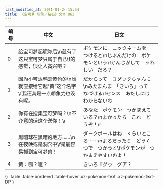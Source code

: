 ```yaml
---
last_modified_at: 2021-01-24 15:54
title: 《宝可梦 珍珠／钻石》文本 063
---
```

| 编号 | 中文 | 日文 |
| ---- | ---- | ---- |
| 0 | 给宝可梦起昵称后\n就有了这只宝可梦只属于自己\f的感觉，很让人高兴吧？ | ポケモンに　ニックネ－ムを　つけると\nじぶんだけの　ポケモンという\fかんじがして　うれしい　だろ？ |
| 1 | 因为小可达鸭是黄色的\n也就直接给它起“黄”这个名字\f我还真是一点想象力也没有呢。 | だからって　コダックちゃんに\nみたまんま　「きいろ」って　なづける\fセンス　あたしには　わからないわ |
| 2 | 你有在搜集宝可梦吗？\n不介意的话这个送你！\r | あなた　ポケモン　つかまえている？\nよかったら　これ　どうぞ！\r |
| 3 | 黑暗球在黑暗的地方……\n在夜晚或是洞穴中\f是最容易抓到宝可梦的！ | ダ－クボ－ルはね　くらいところ⋯⋯\nよるだったり　どうくつで　つかうと\fポケモンが　つかまえやすいのよ！ |
| 4 | 黄：呱？嘎？ | きいろ『グゥ　グア？ |
{: .table .table-bordered .table-hover .xz-pokemon-text .xz-pokemon-text-DP }
